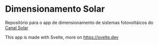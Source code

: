 # Dimensionamento Solar

Repositório para o app de dimensionamento de sistemas fotovoltáicos do [Canal Solar](https://canalsolar.com.br/)

This app is made with Svelte, more on https://svelte.dev
